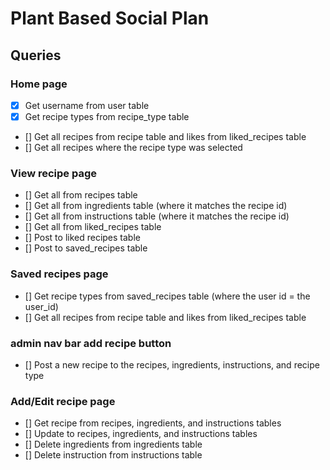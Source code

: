 # Plant Based Social Plan

## Queries 

### Home page 

- [x] Get username from user table 
- [x] Get recipe types from recipe_type table 
- [] Get all recipes from recipe table and likes from liked_recipes table 
- [] Get all recipes where the recipe type was selected 

### View recipe page 
 - [] Get all from recipes table
 - [] Get all from ingredients table (where it matches the recipe id)
 - [] Get all from instructions table (where it matches the recipe id)
 - [] Get all from liked_recipes table 
 - [] Post to liked recipes table
 - [] Post to saved_recipes table 
 
 ### Saved recipes page 
- [] Get recipe types from saved_recipes table (where the user id = the user_id)
- [] Get all recipes from recipe table and likes from liked_recipes table 


### admin nav bar add recipe button 
- [] Post a new recipe to the recipes, ingredients, instructions, and recipe type


### Add/Edit recipe page 
- [] Get recipe from recipes, ingredients, and instructions tables 
- [] Update to recipes, ingredients, and instructions tables 
- [] Delete ingredients from ingredients table 
- [] Delete instruction from instructions table 